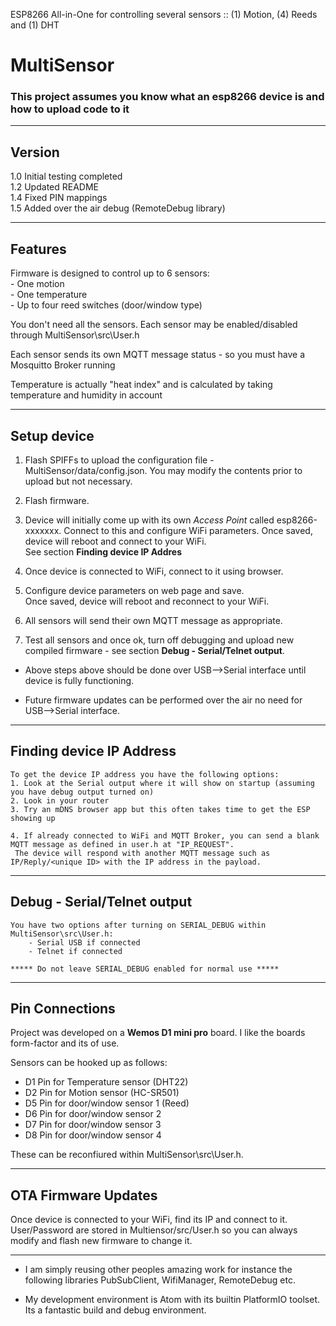 ESP8266 All-in-One for controlling several sensors :: (1) Motion, (4) Reeds and (1) DHT

# MultiSensor

### This project assumes you know what an esp8266 device is and how to upload code to it

-------------------------------------------------------------------------------------------------------------
## Version
1.0 Initial testing completed  
1.2 Updated README  
1.4 Fixed PIN mappings  
1.5 Added over the air debug (RemoteDebug library)  

-------------------------------------------------------------------------------------------------------------
## Features
Firmware is designed to control up to 6 sensors:  
	- One motion  
	- One temperature  
	- Up to four reed switches (door/window type)  

You don't need all the sensors. Each sensor may be enabled/disabled through MultiSensor\src\User.h

Each sensor sends its own MQTT message status - so you must have a Mosquitto Broker running

Temperature is actually "heat index" and is calculated by taking temperature and humidity in account

-------------------------------------------------------------------------------------------------------------
## Setup device
1. Flash SPIFFs to upload the configuration file - MultiSensor/data/config.json. You may modify the contents prior to upload but not necessary.

2. Flash firmware.

3. Device will initially come up with its own *Access Point* called esp8266-xxxxxxx. Connect to this and configure WiFi parameters. Once saved, device will reboot and connect to your WiFi.  
   See section **Finding device IP Addres**

4. Once device is connected to WiFi, connect to it using browser. 

5. Configure device parameters on web page and save.  
   Once saved, device will reboot and reconnect to your WiFi.

6. All sensors will send their own MQTT message as appropriate.

7. Test all sensors and once ok, turn off debugging and upload new compiled firmware - see section **Debug - Serial/Telnet output**.

- Above steps above should be done over USB-->Serial interface until device is fully functioning.

- Future firmware updates can be performed over the air no need for USB-->Serial interface.

-------------------------------------------------------------------------------------------------------------
## Finding device IP Address
	To get the device IP address you have the following options:
	1. Look at the Serial output where it will show on startup (assuming you have debug output turned on)
	2. Look in your router
	3. Try an mDNS browser app but this often takes time to get the ESP showing up

	4. If already connected to WiFi and MQTT Broker, you can send a blank MQTT message as defined in user.h at "IP_REQUEST".  
     The device will respond with another MQTT message such as IP/Reply/<unique ID> with the IP address in the payload.

-------------------------------------------------------------------------------------------------------------
## Debug - Serial/Telnet output
	You have two options after turning on SERIAL_DEBUG within MultiSensor\src\User.h:
		- Serial USB if connected
		- Telnet if connected
	
	***** Do not leave SERIAL_DEBUG enabled for normal use *****

-------------------------------------------------------------------------------------------------------------
## Pin Connections 
Project was developed on a **Wemos D1 mini pro** board. I like the boards form-factor and its of use. 

Sensors can be hooked up as follows:
- D1 Pin for Temperature sensor (DHT22)
- D2 Pin for Motion sensor (HC-SR501)
- D5 Pin for door/window sensor 1 (Reed)
- D6 Pin for door/window sensor 2
- D7 Pin for door/window sensor 3
- D8 Pin for door/window sensor 4

These can be reconfiured within MultiSensor\src\User.h.

-------------------------------------------------------------------------------------------------------------
## OTA Firmware Updates
Once device is connected to your WiFi, find its IP and connect to it. User/Password are stored in Multiensor/src/User.h so you can always modify and flash new firmware to change it.

-------------------------------------------------------------------------------------------------------------
- I am simply reusing other peoples amazing work for instance the following libraries PubSubClient, WifiManager, RemoteDebug etc.

- My development environment is Atom with its builtin PlatformIO toolset. Its a fantastic build and debug environment.
